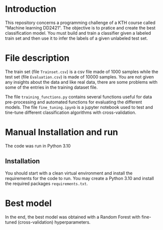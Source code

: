 # Introduction

This repository concerns a programming challenge of a KTH course called "Machine learning DD2421". The objective is to pratice and create the best classification model. You must build and train a classifier given a labeled train set and then use it to infer the labels of a given unlabeled test set.


# File description

The train set (file `Trainset.csv`) is a csv file made of 1000 samples while the test set (file `Evaluation.csv`) is made of 10000 samples. You are not given any insights about the data and like real data, there are some problems with some of the entries in the training dataset file.

The file `training_functions.py` contains several functions useful for data pre-processing and automated functions for evaluating the different models. The file `fine_tuning.ipynb` is a jupyter notebook used to test and tine-tune different classification algorithms with cross-validation.


# Manual Installation and run

The code was run in Python 3.10

## Installation

You should start with a clean virtual environment and install the requirements for the code to run. You may create a Python 3.10 and install the required packages `requirements.txt`.
 

# Best model

In the end, the best model was obtained with a Random Forest with fine-tuned (cross-validation) hyperparameters.
